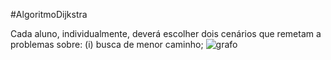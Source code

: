 #AlgoritmoDijkstra

Cada aluno, individualmente, deverá escolher dois cenários que remetam a problemas sobre: (i) busca de menor caminho; 
 ![grafo](https://i.postimg.cc/HLhSPdsx/Grafo.png)
